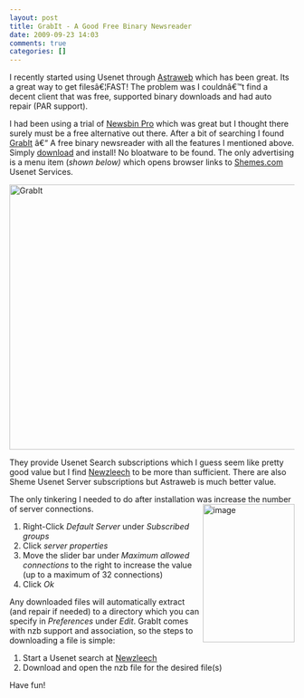 ```yaml
---
layout: post
title: GrabIt - A Good Free Binary Newsreader
date: 2009-09-23 14:03
comments: true
categories: []
---
```

I recently started using Usenet through <a href="http://astraweb.com">Astraweb</a> which has been great. Its a great way to get filesâ€¦FAST! The problem was I couldnâ€™t find a decent client that was free, supported binary downloads and had auto repair (PAR support).

I had been using a trial of <a href="http://www.newsbin.com/">Newsbin Pro</a> which was great but I thought there surely must be a free alternative out there. After a bit of searching I found <a href="http://shemes.com/">GrabIt</a> â€“ A free binary newsreader with all the features I mentioned above. Simply <a href="http://download.shemes.com/GrabIt172b4.exe">download</a> and install! No bloatware to be found. The only advertising is a menu item (<em>shown below) </em>which opens browser links to <a href="http://shemes.com">Shemes.com</a> Usenet Services.

<img style="border-right-width: 0px; display: block; float: none; border-top-width: 0px; border-bottom-width: 0px; margin-left: auto; border-left-width: 0px; margin-right: auto" title="GrabIt" src="http://www.simonhartcher.com/wp-content/uploads/2009/09/image.png" border="0" alt="GrabIt" width="644" height="468" />

They provide Usenet Search subscriptions which I guess seem like pretty good value but I find <a href="http://newzleech.com/">Newzleech</a> to be more than sufficient. There are also Sheme Usenet Server subscriptions but Astraweb is much better value.

The only tinkering I needed to do after installation was increase the number of server connections.<a href="http://www.simonhartcher.com/wp-content/uploads/2009/09/image1.png"><img style="border-bottom: 0px; border-left: 0px; display: inline; margin-left: 0px; border-top: 0px; margin-right: 0px; border-right: 0px" title="image" src="http://www.simonhartcher.com/wp-content/uploads/2009/09/image_thumb.png" border="0" alt="image" width="162" height="244" align="right" /></a>
<ol>
	<li> Right-Click <em>Default Server</em> under <em>Subscribed groups</em></li>
	<li>Click <em>server properties</em></li>
	<li>Move the slider bar under <em>Maximum allowed connections </em>to the right to increase the value (up to a maximum of 32 connections)</li>
	<li>Click <em>Ok</em></li>
</ol>
Any downloaded files will automatically extract (and repair if needed) to a directory which you can specify in <em>Preferences</em> under <em>Edit</em>. GrabIt comes with nzb support and association, so the steps to downloading a file is simple:
<ol>
	<li> Start a Usenet search at <a href="http://newzleech.com">Newzleech</a></li>
	<li>Download and open the nzb file for the desired file(s)</li>
</ol>
Have fun!
